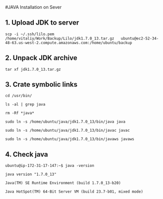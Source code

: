 #JAVA Installation on Sever

## 1. Upload JDK to server

`scp -i ~/.ssh/lilo.pem /home/vitaliy/Work/Backup/Lilo/jdk1.7.0_13.tar.gz   ubuntu@ec2-52-34-48-63.us-west-2.compute.amazonaws.com:/home/ubuntu/backup`

## 2. Unpack JDK archive

`tar xf jdk1.7.0_13.tar.gz`

## 3. Crate symbolic links


`cd /usr/bin/`

`ls -al | grep java`

`rm -Rf *java*`

`sudo ln -s /home/ubuntu/java/jdk1.7.0_13/bin/java java`

`sudo ln -s /home/ubuntu/java/jdk1.7.0_13/bin/javac javac`

`sudo ln -s /home/ubuntu/java/jdk1.7.0_13/bin/javaws javaws`

## 4. Check java 

`ubuntu@ip-172-31-17-147:~$ java -version`

`java version "1.7.0_13"`

`Java(TM) SE Runtime Environment (build 1.7.0_13-b20)`

`Java HotSpot(TM) 64-Bit Server VM (build 23.7-b01, mixed mode)`







